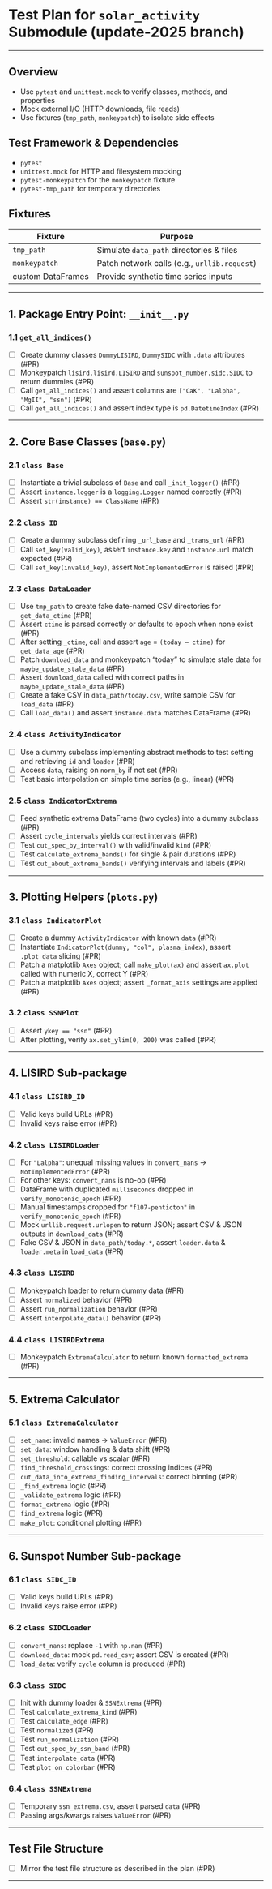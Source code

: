# Test Plan for `solar_activity` Submodule (update-2025 branch)

______________________________________________________________________

## Overview

- Use `pytest` and `unittest.mock` to verify classes, methods, and properties
- Mock external I/O (HTTP downloads, file reads)
- Use fixtures (`tmp_path`, `monkeypatch`) to isolate side effects

## Test Framework & Dependencies

- `pytest`
- `unittest.mock` for HTTP and filesystem mocking
- `pytest-monkeypatch` for the `monkeypatch` fixture
- `pytest-tmp_path` for temporary directories

## Fixtures

| Fixture | Purpose |
| --- | --- |
| `tmp_path` | Simulate `data_path` directories & files |
| `monkeypatch` | Patch network calls (e.g., `urllib.request`) |
| custom DataFrames | Provide synthetic time series inputs |

______________________________________________________________________

## 1. Package Entry Point: `__init__.py`

### 1.1 `get_all_indices()`

- [ ] Create dummy classes `DummyLISIRD`, `DummySIDC` with `.data` attributes (#PR)
- [ ] Monkeypatch `lisird.lisird.LISIRD` and `sunspot_number.sidc.SIDC` to return dummies (#PR)
- [ ] Call `get_all_indices()` and assert columns are `["CaK", "Lalpha", "MgII", "ssn"]` (#PR)
- [ ] Call `get_all_indices()` and assert index type is `pd.DatetimeIndex` (#PR)

______________________________________________________________________

## 2. Core Base Classes (`base.py`)

### 2.1 `class Base`

- [ ] Instantiate a trivial subclass of `Base` and call `_init_logger()` (#PR)
- [ ] Assert `instance.logger` is a `logging.Logger` named correctly (#PR)
- [ ] Assert `str(instance) == ClassName` (#PR)

### 2.2 `class ID`

- [ ] Create a dummy subclass defining `_url_base` and `_trans_url` (#PR)
- [ ] Call `set_key(valid_key)`, assert `instance.key` and `instance.url` match expected (#PR)
- [ ] Call `set_key(invalid_key)`, assert `NotImplementedError` is raised (#PR)

### 2.3 `class DataLoader`

- [ ] Use `tmp_path` to create fake date-named CSV directories for `get_data_ctime` (#PR)
- [ ] Assert `ctime` is parsed correctly or defaults to epoch when none exist (#PR)
- [ ] After setting `_ctime`, call and assert `age` = `(today – ctime)` for `get_data_age` (#PR)
- [ ] Patch `download_data` and monkeypatch “today” to simulate stale data for `maybe_update_stale_data` (#PR)
- [ ] Assert `download_data` called with correct paths in `maybe_update_stale_data` (#PR)
- [ ] Create a fake CSV in `data_path/today.csv`, write sample CSV for `load_data` (#PR)
- [ ] Call `load_data()` and assert `instance.data` matches DataFrame (#PR)

### 2.4 `class ActivityIndicator`

- [ ] Use a dummy subclass implementing abstract methods to test setting and retrieving `id` and `loader` (#PR)
- [ ] Access `data`, raising on `norm_by` if not set (#PR)
- [ ] Test basic interpolation on simple time series (e.g., linear) (#PR)

### 2.5 `class IndicatorExtrema`

- [ ] Feed synthetic extrema DataFrame (two cycles) into a dummy subclass (#PR)
- [ ] Assert `cycle_intervals` yields correct intervals (#PR)
- [ ] Test `cut_spec_by_interval()` with valid/invalid `kind` (#PR)
- [ ] Test `calculate_extrema_bands()` for single & pair durations (#PR)
- [ ] Test `cut_about_extrema_bands()` verifying intervals and labels (#PR)

______________________________________________________________________

## 3. Plotting Helpers (`plots.py`)

### 3.1 `class IndicatorPlot`

- [ ] Create a dummy `ActivityIndicator` with known `data` (#PR)
- [ ] Instantiate `IndicatorPlot(dummy, "col", plasma_index)`, assert `.plot_data` slicing (#PR)
- [ ] Patch a matplotlib `Axes` object; call `make_plot(ax)` and assert `ax.plot` called with numeric X, correct Y (#PR)
- [ ] Patch a matplotlib `Axes` object; assert `_format_axis` settings are applied (#PR)

### 3.2 `class SSNPlot`

- [ ] Assert `ykey == "ssn"` (#PR)
- [ ] After plotting, verify `ax.set_ylim(0, 200)` was called (#PR)

______________________________________________________________________

## 4. LISIRD Sub-package

### 4.1 `class LISIRD_ID`

- [ ] Valid keys build URLs (#PR)
- [ ] Invalid keys raise error (#PR)

### 4.2 `class LISIRDLoader`

- [ ] For `"Lalpha"`: unequal missing values in `convert_nans` → `NotImplementedError` (#PR)
- [ ] For other keys: `convert_nans` is no-op (#PR)
- [ ] DataFrame with duplicated `milliseconds` dropped in `verify_monotonic_epoch` (#PR)
- [ ] Manual timestamps dropped for `"f107-penticton"` in `verify_monotonic_epoch` (#PR)
- [ ] Mock `urllib.request.urlopen` to return JSON; assert CSV & JSON outputs in `download_data` (#PR)
- [ ] Fake CSV & JSON in `data_path/today.*`, assert `loader.data` & `loader.meta` in `load_data` (#PR)

### 4.3 `class LISIRD`

- [ ] Monkeypatch loader to return dummy data (#PR)
- [ ] Assert `normalized` behavior (#PR)
- [ ] Assert `run_normalization` behavior (#PR)
- [ ] Assert `interpolate_data()` behavior (#PR)

### 4.4 `class LISIRDExtrema`

- [ ] Monkeypatch `ExtremaCalculator` to return known `formatted_extrema` (#PR)

______________________________________________________________________

## 5. Extrema Calculator

### 5.1 `class ExtremaCalculator`

- [ ] `set_name`: invalid names → `ValueError` (#PR)
- [ ] `set_data`: window handling & data shift (#PR)
- [ ] `set_threshold`: callable vs scalar (#PR)
- [ ] `find_threshold_crossings`: correct crossing indices (#PR)
- [ ] `cut_data_into_extrema_finding_intervals`: correct binning (#PR)
- [ ] `_find_extrema` logic (#PR)
- [ ] `_validate_extrema` logic (#PR)
- [ ] `format_extrema` logic (#PR)
- [ ] `find_extrema` logic (#PR)
- [ ] `make_plot`: conditional plotting (#PR)

______________________________________________________________________

## 6. Sunspot Number Sub-package

### 6.1 `class SIDC_ID`

- [ ] Valid keys build URLs (#PR)
- [ ] Invalid keys raise error (#PR)

### 6.2 `class SIDCLoader`

- [ ] `convert_nans`: replace `-1` with `np.nan` (#PR)
- [ ] `download_data`: mock `pd.read_csv`; assert CSV is created (#PR)
- [ ] `load_data`: verify `cycle` column is produced (#PR)

### 6.3 `class SIDC`

- [ ] Init with dummy loader & `SSNExtrema` (#PR)
- [ ] Test `calculate_extrema_kind` (#PR)
- [ ] Test `calculate_edge` (#PR)
- [ ] Test `normalized` (#PR)
- [ ] Test `run_normalization` (#PR)
- [ ] Test `cut_spec_by_ssn_band` (#PR)
- [ ] Test `interpolate_data` (#PR)
- [ ] Test `plot_on_colorbar` (#PR)

### 6.4 `class SSNExtrema`

- [ ] Temporary `ssn_extrema.csv`, assert parsed `data` (#PR)
- [ ] Passing args/kwargs raises `ValueError` (#PR)

______________________________________________________________________

## Test File Structure

- [ ] Mirror the test file structure as described in the plan (#PR)

______________________________________________________________________
